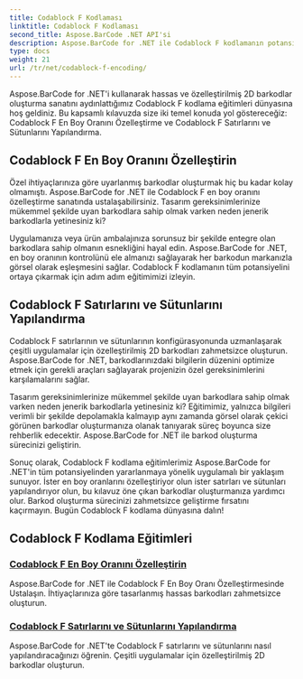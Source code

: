 ```yaml
---
title: Codablock F Kodlaması
linktitle: Codablock F Kodlaması
second_title: Aspose.BarCode .NET API'si
description: Aspose.BarCode for .NET ile Codablock F kodlamanın potansiyelini ortaya çıkarın. Hassas 2D barkodlar için en boy oranını özelleştirin, satırları ve sütunları yapılandırın.
type: docs
weight: 21
url: /tr/net/codablock-f-encoding/
---
```


Aspose.BarCode for .NET'i kullanarak hassas ve özelleştirilmiş 2D barkodlar oluşturma sanatını aydınlattığımız Codablock F kodlama eğitimleri dünyasına hoş geldiniz. Bu kapsamlı kılavuzda size iki temel konuda yol göstereceğiz: Codablock F En Boy Oranını Özelleştirme ve Codablock F Satırlarını ve Sütunlarını Yapılandırma.

## Codablock F En Boy Oranını Özelleştirin

Özel ihtiyaçlarınıza göre uyarlanmış barkodlar oluşturmak hiç bu kadar kolay olmamıştı. Aspose.BarCode for .NET ile Codablock F en boy oranını özelleştirme sanatında ustalaşabilirsiniz. Tasarım gereksinimlerinize mükemmel şekilde uyan barkodlara sahip olmak varken neden jenerik barkodlarla yetinesiniz ki?

Uygulamanıza veya ürün ambalajınıza sorunsuz bir şekilde entegre olan barkodlara sahip olmanın esnekliğini hayal edin. Aspose.BarCode for .NET, en boy oranının kontrolünü ele almanızı sağlayarak her barkodun markanızla görsel olarak eşleşmesini sağlar. Codablock F kodlamanın tüm potansiyelini ortaya çıkarmak için adım adım eğitimimizi izleyin.

## Codablock F Satırlarını ve Sütunlarını Yapılandırma

Codablock F satırlarının ve sütunlarının konfigürasyonunda uzmanlaşarak çeşitli uygulamalar için özelleştirilmiş 2D barkodları zahmetsizce oluşturun. Aspose.BarCode for .NET, barkodlarınızdaki bilgilerin düzenini optimize etmek için gerekli araçları sağlayarak projenizin özel gereksinimlerini karşılamalarını sağlar.

Tasarım gereksinimlerinize mükemmel şekilde uyan barkodlara sahip olmak varken neden jenerik barkodlarla yetinesiniz ki? Eğitimimiz, yalnızca bilgileri verimli bir şekilde depolamakla kalmayıp aynı zamanda görsel olarak çekici görünen barkodlar oluşturmanıza olanak tanıyarak süreç boyunca size rehberlik edecektir. Aspose.BarCode for .NET ile barkod oluşturma sürecinizi geliştirin.

Sonuç olarak, Codablock F kodlama eğitimlerimiz Aspose.BarCode for .NET'in tüm potansiyelinden yararlanmaya yönelik uygulamalı bir yaklaşım sunuyor. İster en boy oranlarını özelleştiriyor olun ister satırları ve sütunları yapılandırıyor olun, bu kılavuz öne çıkan barkodlar oluşturmanıza yardımcı olur. Barkod oluşturma sürecinizi zahmetsizce geliştirme fırsatını kaçırmayın. Bugün Codablock F kodlama dünyasına dalın!
## Codablock F Kodlama Eğitimleri
### [Codablock F En Boy Oranını Özelleştirin](./codablock-f-aspect-ratio-customization/)
Aspose.BarCode for .NET ile Codablock F En Boy Oranı Özelleştirmesinde Ustalaşın. İhtiyaçlarınıza göre tasarlanmış hassas barkodları zahmetsizce oluşturun.
### [Codablock F Satırlarını ve Sütunlarını Yapılandırma](./codablock-f-row-column-configuration/)
Aspose.BarCode for .NET'te Codablock F satırlarını ve sütunlarını nasıl yapılandıracağınızı öğrenin. Çeşitli uygulamalar için özelleştirilmiş 2D barkodlar oluşturun.